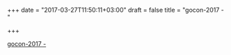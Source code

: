 +++
date = "2017-03-27T11:50:11+03:00"
draft = false
title = "gocon-2017 -  "

+++

<p><a href="https://t.co/w6qFAXIAfr">gocon-2017 -  </a></p>